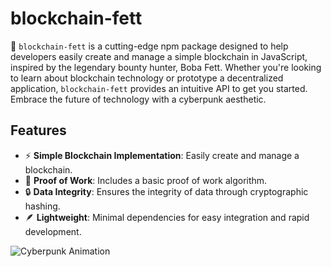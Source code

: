# blockchain-fett

🚀 `blockchain-fett` is a cutting-edge npm package designed to help developers easily create and manage a simple blockchain in JavaScript, inspired by the legendary bounty hunter, Boba Fett. Whether you're looking to learn about blockchain technology or prototype a decentralized application, `blockchain-fett` provides an intuitive API to get you started. Embrace the future of technology with a cyberpunk aesthetic.

## Features

- ⚡ **Simple Blockchain Implementation**: Easily create and manage a blockchain.
- 💎 **Proof of Work**: Includes a basic proof of work algorithm.
- 🔒 **Data Integrity**: Ensures the integrity of data through cryptographic hashing.
- 🪶 **Lightweight**: Minimal dependencies for easy integration and rapid development.

![Cyberpunk Animation](https://media.giphy.com/media/l3vQXZr7ifT5hfWda/giphy.gif)
